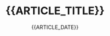 ---
title: "{{ARTICLE_TITLE}}"
date: "{{ARTICLE_DATE}}"
tags: "{{ARTICLE_TAGS}}" # list of tags. example: ["tag1", "tag2"]
categories: ["<<CATEGORY>>"]
draft: false
description: "<<DESCRIPTION>>"
cover:
    image: "image/<<IMAGE_PATH>>" # image path/url
    alt: "<<ALT_TEXT>>" # alt text
    caption: "<text>" # display caption under cover
---